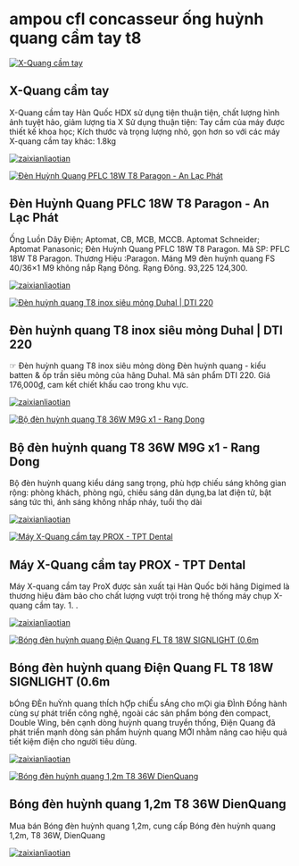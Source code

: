# ampou cfl concasseur ống huỳnh quang cầm tay t8
<a href="https://mnn.zoosnet.net/LR/Chatpre.aspx?id=MNN94995150&p=https://topgrinding.com/" target="_blank">![X-Quang cầm tay](https://github.com/technlg/images/blob/main/5.jpg)</a>
## X-Quang cầm tay
X-Quang cầm tay Hàn Quốc HDX sử dụng tiện thuận tiện, chất lượng hình ảnh tuyệt hảo, giảm lượng tia X Sử dụng thuận tiện: Tay cầm của máy được thiết kế khoa học; Kích thước và trọng lượng nhỏ, gọn hơn so với các máy X-quang cầm tay khác: 1.8kg
<a href="https://mnn.zoosnet.net/LR/Chatpre.aspx?id=MNN94995150&p=https://topgrinding.com/" target="_blank"><img src="https://github.com/technlg/images/raw/main/chat11.jpg" alt="zaixianliaotian"/></a><a href="//whatsapp.shibangsoft.com/WhatsApp.php" ><img src="https://github.com/technlg/images/raw/main/chat11.png" alt=""></a>
<a href="https://mnn.zoosnet.net/LR/Chatpre.aspx?id=MNN94995150&p=https://topgrinding.com/" target="_blank">![Đèn Huỳnh Quang PFLC 18W T8 Paragon - An Lạc Phát](https://github.com/technlg/images/blob/main/50.jpg)</a>
## Đèn Huỳnh Quang PFLC 18W T8 Paragon - An Lạc Phát
Ống Luồn Dây Điện; Aptomat, CB, MCB, MCCB. Aptomat Schneider; Aptomat Panasonic;  Đèn Huỳnh Quang PFLC 18W T8 Paragon. Mã SP: PFLC 18W T8 Paragon. Thương Hiệu :Paragon.  Máng M9 đèn huỳnh quang FS 40/36×1 M9 không nắp Rạng Đông. Rạng Đông. 93,225 124,300.
<a href="https://mnn.zoosnet.net/LR/Chatpre.aspx?id=MNN94995150&p=https://topgrinding.com/" target="_blank"><img src="https://github.com/technlg/images/raw/main/chat11.jpg" alt="zaixianliaotian"/></a><a href="//whatsapp.shibangsoft.com/WhatsApp.php" ><img src="https://github.com/technlg/images/raw/main/chat11.png" alt=""></a>
<a href="https://mnn.zoosnet.net/LR/Chatpre.aspx?id=MNN94995150&p=https://topgrinding.com/" target="_blank">![Đèn huỳnh quang T8 inox siêu mỏng Duhal | DTI 220](https://github.com/technlg/images/blob/main/22.jpg)</a>
## Đèn huỳnh quang T8 inox siêu mỏng Duhal | DTI 220
☞ Đèn huỳnh quang T8 inox siêu mỏng dòng Đèn huỳnh quang - kiểu batten & ốp trần siêu mỏng của hãng Duhal. Mã sản phẩm DTI 220. Giá 176,000₫, cam kết chiết khấu cao trong khu vực.
<a href="https://mnn.zoosnet.net/LR/Chatpre.aspx?id=MNN94995150&p=https://topgrinding.com/" target="_blank"><img src="https://github.com/technlg/images/raw/main/chat11.jpg" alt="zaixianliaotian"/></a><a href="//whatsapp.shibangsoft.com/WhatsApp.php" ><img src="https://github.com/technlg/images/raw/main/chat11.png" alt=""></a>
<a href="https://mnn.zoosnet.net/LR/Chatpre.aspx?id=MNN94995150&p=https://topgrinding.com/" target="_blank">![Bộ đèn huỳnh quang T8 36W M9G x1 - Rang Dong](https://github.com/technlg/images/blob/main/63.jpg)</a>
## Bộ đèn huỳnh quang T8 36W M9G x1 - Rang Dong
Bộ đèn huỳnh quang kiểu dáng sang trọng, phù hợp chiếu sáng không gian rộng: phòng khách, phòng ngủ, chiếu sáng dân dụng,ba lat điện tử, bật sáng tức thì, ánh sáng không nhấp nháy, tuổi thọ dài
<a href="https://mnn.zoosnet.net/LR/Chatpre.aspx?id=MNN94995150&p=https://topgrinding.com/" target="_blank"><img src="https://github.com/technlg/images/raw/main/chat11.jpg" alt="zaixianliaotian"/></a><a href="//whatsapp.shibangsoft.com/WhatsApp.php" ><img src="https://github.com/technlg/images/raw/main/chat11.png" alt=""></a>
<a href="https://mnn.zoosnet.net/LR/Chatpre.aspx?id=MNN94995150&p=https://topgrinding.com/" target="_blank">![Máy X-Quang cầm tay PROX - TPT Dental](https://github.com/technlg/images/blob/main/6.jpg)</a>
## Máy X-Quang cầm tay PROX - TPT Dental
Máy X-quang cầm tay ProX được sản xuất tại Hàn Quốc bởi hãng Digimed là thương hiệu đảm bảo cho chất lượng vượt trội trong hệ thống máy chụp X-quang cầm tay. 1. .
<a href="https://mnn.zoosnet.net/LR/Chatpre.aspx?id=MNN94995150&p=https://topgrinding.com/" target="_blank"><img src="https://github.com/technlg/images/raw/main/chat11.jpg" alt="zaixianliaotian"/></a><a href="//whatsapp.shibangsoft.com/WhatsApp.php" ><img src="https://github.com/technlg/images/raw/main/chat11.png" alt=""></a>
<a href="https://mnn.zoosnet.net/LR/Chatpre.aspx?id=MNN94995150&p=https://topgrinding.com/" target="_blank">![Bóng đèn huỳnh quang Điện Quang FL T8 18W SIGNLIGHT (0.6m ](https://github.com/technlg/images/blob/main/12.jpg)</a>
## Bóng đèn huỳnh quang Điện Quang FL T8 18W SIGNLIGHT (0.6m 
bÓng ĐÈn huỲnh quang thÍch hỢp chiẾu sÁng cho mỌi gia ĐÌnh Đồng hành cùng sự phát triển công nghệ, ngoài các sản phẩm bóng đèn compact, Double Wing, bên cạnh dòng huỳnh quang truyền thống, Điện Quang đã phát triển mạnh dòng sản phẩm huỳnh quang MỚI nhằm nâng cao hiệu quả tiết kiệm điện cho người tiêu dùng.
<a href="https://mnn.zoosnet.net/LR/Chatpre.aspx?id=MNN94995150&p=https://topgrinding.com/" target="_blank"><img src="https://github.com/technlg/images/raw/main/chat11.jpg" alt="zaixianliaotian"/></a><a href="//whatsapp.shibangsoft.com/WhatsApp.php" ><img src="https://github.com/technlg/images/raw/main/chat11.png" alt=""></a>
<a href="https://mnn.zoosnet.net/LR/Chatpre.aspx?id=MNN94995150&p=https://topgrinding.com/" target="_blank">![Bóng đèn huỳnh quang 1,2m T8 36W DienQuang](https://github.com/technlg/images/blob/main/6.jpg)</a>
## Bóng đèn huỳnh quang 1,2m T8 36W DienQuang
Mua bán Bóng đèn huỳnh quang 1,2m, cung cấp Bóng đèn huỳnh quang 1,2m, T8 36W, DienQuang
<a href="https://mnn.zoosnet.net/LR/Chatpre.aspx?id=MNN94995150&p=https://topgrinding.com/" target="_blank"><img src="https://github.com/technlg/images/raw/main/chat11.jpg" alt="zaixianliaotian"/></a><a href="//whatsapp.shibangsoft.com/WhatsApp.php" ><img src="https://github.com/technlg/images/raw/main/chat11.png" alt=""></a>
